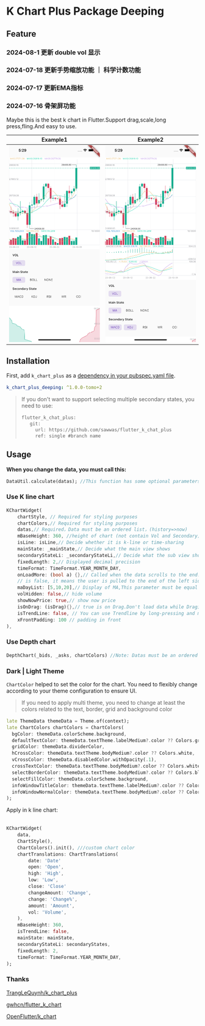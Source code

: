 # K Chart Plus Package Deeping

## Feature

### 2024-08-1 更新 double vol 显示

### 2024-07-18 更新手势缩放功能 ｜ 科学计数功能

### 2024-07-17 更新EMA指标

### 2024-07-16 骨架屏功能


Maybe this is the best k chart in Flutter.Support drag,scale,long press,fling.And easy to use.

|Example1|Example2|
|:-------------------------:|:-------------------------:|
|![](assets/example_1.png)  |  ![](assets/example_2.png)|

## Installation

First, add `k_chart_plus` as a [dependency in your pubspec.yaml file](https://flutter.dev/using-packages/).

```yaml
k_chart_plus_deeping: ^1.0.0-tomo+2
```

> If you don't want to support selecting multiple secondary states, you need to use: 
> ```
> flutter_k_chat_plus:
>    git:
>      url: https://github.com/sawwas/flutter_k_chat_plus
>      ref: single #branch name
> ```
>


## Usage

**When you change the data, you must call this:**
```dart
DataUtil.calculate(datas); //This function has some optional parameters: n is BOLL N-day closing price. k is BOLL param.
```

### Use K line chart

```dart
KChartWidget(
    chartStyle, // Required for styling purposes
    chartColors,// Required for styling purposes
    datas,// Required，Data must be an ordered list，(history=>now)
    mBaseHeight: 360, //height of chart (not contain Vol and Secondary) 
    isLine: isLine,// Decide whether it is k-line or time-sharing
    mainState: _mainState,// Decide what the main view shows
    secondaryStateLi: _secondaryStateLi,// Decide what the sub view shows
    fixedLength: 2,// Displayed decimal precision
    timeFormat: TimeFormat.YEAR_MONTH_DAY,
    onLoadMore: (bool a) {},// Called when the data scrolls to the end. When a is true, it means the user is pulled to the end of the right side of the data. When a
    // is false, it means the user is pulled to the end of the left side of the data.
    maDayList: [5,10,20],// Display of MA,This parameter must be equal to DataUtil.calculate‘s maDayList
    volHidden: false,// hide volume
    showNowPrice: true,// show now price
    isOnDrag: (isDrag){},// true is on Drag.Don't load data while Draging.
    isTrendLine: false, // You can use Trendline by long-pressing and moving your finger after setting true to isTrendLine property. 
    xFrontPadding: 100 // padding in front
),
```
### Use Depth chart

```dart
DepthChart(_bids, _asks, chartColors) //Note: Datas must be an ordered list，
```

### Dark | Light Theme

`ChartColor` helped to set the color for the chart. You need to flexibly change according to your theme configuration to ensure UI.

>
> If you need to apply multi theme, you need to change at least the colors related to the text, border, grid and background color
>

```dart
late ThemeData themeData = Theme.of(context);
late ChartColors chartColors = ChartColors(
  bgColor: themeData.colorScheme.background,
  defaultTextColor: themeData.textTheme.labelMedium?.color ?? Colors.grey,
  gridColor: themeData.dividerColor,
  hCrossColor: themeData.textTheme.bodyMedium?.color ?? Colors.white,
  vCrossColor: themeData.disabledColor.withOpacity(.1),
  crossTextColor: themeData.textTheme.bodyMedium?.color ?? Colors.white,
  selectBorderColor: themeData.textTheme.bodyMedium?.color ?? Colors.black54,
  selectFillColor: themeData.colorScheme.background,
  infoWindowTitleColor: themeData.textTheme.labelMedium?.color ?? Colors.grey,
  infoWindowNormalColor: themeData.textTheme.bodyMedium?.color ?? Colors.white,
);
```


Apply in k line chart:

```dart

KChartWidget(
    data,
    ChartStyle(),
    ChartColors().init(), ///custom chart color
    chartTranslations: ChartTranslations(
        date: 'Date'
        open: 'Open',
        high: 'High',
        low: 'Low',
        close: 'Close'
        changeAmount: 'Change',
        change: 'Change%',
        amount: 'Amount',
        vol: 'Volume',
    ),
    mBaseHeight: 360,
    isTrendLine: false,
    mainState: mainState,
    secondaryStateLi: secondaryStates,
    fixedLength: 2,
    timeFormat: TimeFormat.YEAR_MONTH_DAY,
);
```

### Thanks

[TrangLeQuynh/k_chart_plus](https://github.com/TrangLeQuynh/k_chart_plus)

[gwhcn/flutter_k_chart](https://github.com/gwhcn/flutter_k_chart)

[OpenFlutter/k_chart](https://github.com/OpenFlutter/k_chart)
